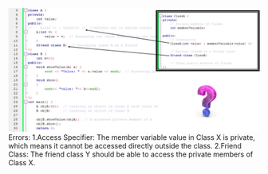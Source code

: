 ![alt text](image.png)
Errors: 
1.Access Specifier: The member variable value in Class X is private, which means it cannot be accessed directly outside the class. 2.Friend Class: The friend class Y should be able to access the private members of Class X.
